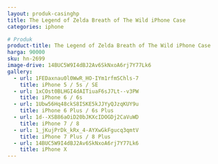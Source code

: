 ```yaml
---
layout: produk-casinghp
title: The Legend of Zelda Breath of The Wild iPhone Case
categories: iphone

# Produk
product-title: The Legend of Zelda Breath of The Wild iPhone Case
harga: 90000
sku: hn-2699
image-drive: 14BUC5W9I4dBJ2Av6SkNxoA6rj7Y77Lk6
gallery:
  - url: 1FEDaxnau0l0WwR_HO-IYm1rfmSChls-7
    title: iPhone 5 / 5s / SE
  - url: 1xCOst0BLHGI4dAITiuaF6sJ7Lt--v3PW
    title: iPhone 6 / 6s
  - url: 1Ubw56Hq48ckS8ISKE5kJJYyQJzqKUY9u
    title: iPhone 6 Plus / 6s Plus
  - url: 1d--XSB86aOiD20bJKXcIDOGDj2CaVuWD
    title: iPhone 7 / 8
  - url: 1_jKujPrDk_kRx_4-AYXwGkFgucq3qmtV
    title: iPhone 7 Plus / 8 Plus
  - url: 14BUC5W9I4dBJ2Av6SkNxoA6rj7Y77Lk6
    title: iPhone X
---
```

